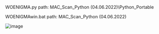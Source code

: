  WOENIGMA.py path: MAC_Scan_Python (04.06.2022)\Python_Portable
 
 
 WOENIGMAwin.bat  path: MAC_Scan_Python (04.06.2022)
 
 
 
 ![image](https://user-images.githubusercontent.com/107763973/175344539-01a84071-f7f1-4ba1-bba4-9e54e2356784.png)

 
 
 
